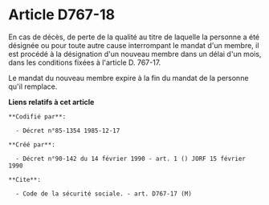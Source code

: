 # Article D767-18

En cas de décès, de perte de la qualité au titre de laquelle la personne a été désignée ou pour toute autre cause
interrompant le mandat d'un membre, il est procédé à la désignation d'un nouveau membre dans un délai d'un mois, dans les
conditions fixées à l'article D. 767-17.

Le mandat du nouveau membre expire à la fin du mandat de la personne qu'il remplace.

**Liens relatifs à cet article**

	**Codifié par**:

	  - Décret n°85-1354 1985-12-17

	**Créé par**:

	  - Décret n°90-142 du 14 février 1990 - art. 1 () JORF 15 février 1990

	**Cite**:

	  - Code de la sécurité sociale. - art. D767-17 (M)
